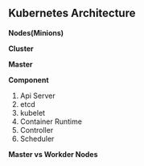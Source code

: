 ## Kubernetes Architecture

**Nodes(Minions)**

**Cluster**

**Master**

**Component**

1.  Api Server
2.  etcd
3.  kubelet
4.  Container Runtime
5.  Controller
6.  Scheduler

**Master vs Workder Nodes**

